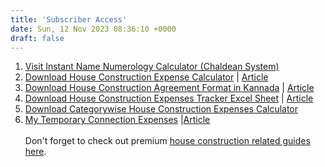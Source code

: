 ```yaml
---
title: 'Subscriber Access'
date: Sun, 12 Nov 2023 08:36:10 +0000
draft: false
---
```


1.  [Visit Instant Name Numerology Calculator (Chaldean System)](https://houseconstructionguide.com/instant-name-numerology-calculator.html)
2.  [Download House Construction Expense Calculator](https://app.groove.cm/groovemember/download/joogx21acfd82427a4346408b90c05f935f01) | [Article](https://houseconstructionguide.com/house-construction-expense-calculator/)
3.  [Download House Construction Agreement Format in Kannada](https://docs.google.com/document/d/1QICaNFivZEffbSuiGgP1p9xaNW0-8bWXW1NkZQnu4WE/export?format=pdf) | [Article](https://houseconstructionguide.com/house-construction-agreement-format-in-kannada/)
4.  [Download House Construction Expenses Tracker Excel Sheet](https://app.groove.cm/groovemember/download/otcan4efddd2515912320c538b45124eadbe5) | [Article](https://houseconstructionguide.com/house-construction-expenses-excel-sheet/)
5. [Download Categorywise House Construction Expenses Calculator](https://docs.google.com/document/d/1NMbRWBFjxXVgR66k73nnl8clMVz50E17_l8zMfe5B8E/export?format=pdf)  
6. [My Temporary Connection Expenses](https://docs.google.com/document/d/1_nUyeSNpHlITJlaWTVjVnp25bgkIGYiXTIDFftG2BOk/export?format=pdf) |[Article](https://houseconstructionguide.com/temporary-electricity-connection-for-house-construction/)
\
\
Don't forget to check out premium [house construction related guides here](https://houseconstructionguide.com/products/).